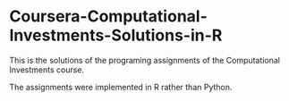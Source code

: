 Coursera-Computational-Investments-Solutions-in-R
=================================================

This is the solutions of the programing assignments of the Computational Investments course.

The assignments were implemented in R rather than Python.
